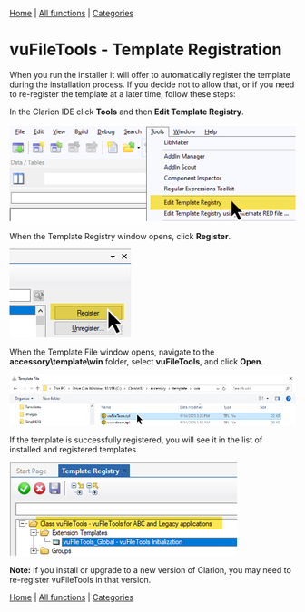 [Home](../index.md) | [All functions](all-functions.md) | [Categories](categories/index.md)

# vuFileTools - Template Registration

When you run the installer it will offer to automatically register the template during the installation process. If you decide not to allow that, or if you need to re-register the template at a later time, follow these steps:

In the Clarion IDE click **Tools** and then **Edit Template Registry**.  

![](assets/images/RegisterTemplateStep1.png)

When the Template Registry window opens, click **Register**.  

![](assets/images/RegisterTemplateStep2.png)

When the Template File window opens, navigate to the **accessory\template\win** folder, select **vuFileTools**, and click **Open**.  

![](assets/images/RegisterTemplateStep3.png)

If the template is successfully registered, you will see it in the list of installed and registered templates.  

![](assets/images/RegisterTemplateStep4.png)

**Note:** If you install or upgrade to a new version of Clarion, you may need to re-register vuFileTools in that version.

[Home](../index.md) | [All functions](all-functions.md) | [Categories](categories/index.md)

